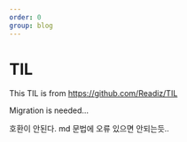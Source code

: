 ```yaml
---
order: 0
group: blog
---
```


# TIL

This TIL is from https://github.com/Readiz/TIL

Migration is needed...

호환이 안된다. md 문법에 오류 있으면 안되는듯..

